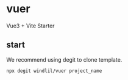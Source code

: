 # vuer

Vue3 + Vite Starter

## start
We recommend using degit to clone template.
```bash
npx degit windlil/vuer project_name
```
